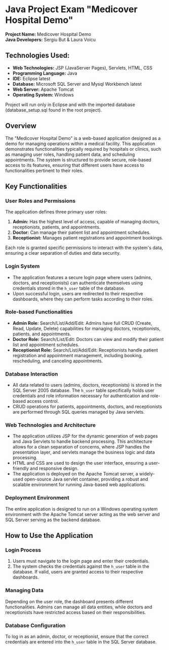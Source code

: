 <h1>Java Project Exam "Medicover Hospital Demo"</h1>

<p><strong>Project Name:</strong> Medicover Hospital Demo<br>
<strong>Java Developers:</strong> Sergiu But & Laura Voicu</p>

<h2>Technologies Used:</h2>
<ul>
  <li><strong>Web Technologies:</strong> JSP (JavaServer Pages), Servlets, HTML, CSS</li>
  <li><strong>Programming Language:</strong> Java</li>
  <li><strong>IDE:</strong> Eclipse latest</li>
  <li><strong>Database:</strong> Microsoft SQL Server and Mysql Workbench latest</li>
  <li><strong>Web Server:</strong> Apache Tomcat</li>
  <li><strong>Operating System:</strong> Windows</li>
</ul>
<p>Project will run only in Eclipse and with the imported database (database_setup.sql found in the root project).
<h2>Overview</h2>
<p>The "Medicover Hospital Demo" is a web-based application designed as a demo for managing operations within a medical facility. This application demonstrates functionalities typically required by hospitals or clinics, such as managing user roles, handling patient data, and scheduling appointments. The system is structured to provide secure, role-based access to its features, ensuring that different users have access to functionalities pertinent to their roles.</p>

<h2>Key Functionalities</h2>
<h3>User Roles and Permissions</h3>
<p>The application defines three primary user roles:</p>
<ol>
  <li><strong>Admin:</strong> Has the highest level of access, capable of managing doctors, receptionists, patients, and appointments.</li>
  <li><strong>Doctor:</strong> Can manage their patient list and appointment schedules.</li>
  <li><strong>Receptionist:</strong> Manages patient registrations and appointment bookings.</li>
</ol>

<p>Each role is granted specific permissions to interact with the system's data, ensuring a clear separation of duties and data security.</p>

<h3>Login System</h3>
<ul>
  <li>The application features a secure login page where users (admins, doctors, and receptionists) can authenticate themselves using credentials stored in the <code>h_user</code> table of the database.</li>
  <li>Upon successful login, users are redirected to their respective dashboards, where they can perform tasks according to their roles.</li>
</ul>

<h3>Role-based Functionalities</h3>
<ul>
  <li><strong>Admin Role:</strong> Search/List/Add/Edit: Admins have full CRUD (Create, Read, Update, Delete) capabilities for managing doctors, receptionists, patients, and appointments.</li>
  <li><strong>Doctor Role:</strong> Search/List/Edit: Doctors can view and modify their patient list and appointment schedules.</li>
  <li><strong>Receptionist Role:</strong> Search/List/Add/Edit: Receptionists handle patient registration and appointment management, including booking, rescheduling, and canceling appointments.</li>
</ul>

<h3>Database Interaction</h3>
<ul>
  <li>All data related to users (admins, doctors, receptionists) is stored in the SQL Server 2005 database. The <code>h_user</code> table specifically holds user credentials and role information necessary for authentication and role-based access control.</li>
  <li>CRUD operations for patients, appointments, doctors, and receptionists are performed through SQL queries managed by Java servlets.</li>
</ul>

<h3>Web Technologies and Architecture</h3>
<ul>
  <li>The application utilizes JSP for the dynamic generation of web pages and Java Servlets to handle backend processing. This architecture allows for a clean separation of concerns, where JSP handles the presentation layer, and servlets manage the business logic and data processing.</li>
  <li>HTML and CSS are used to design the user interface, ensuring a user-friendly and responsive design.</li>
  <li>The application is deployed on the Apache Tomcat server, a widely-used open-source Java servlet container, providing a robust and scalable environment for running Java-based web applications.</li>
</ul>

<h3>Deployment Environment</h3>
<p>The entire application is designed to run on a Windows operating system environment with the Apache Tomcat server acting as the web server and SQL Server serving as the backend database.</p>

<h2>How to Use the Application</h2>
<h3>Login Process</h3>
<ol>
  <li>Users must navigate to the login page and enter their credentials.</li>
  <li>The system checks the credentials against the <code>h_user</code> table in the database. If valid, users are granted access to their respective dashboards.</li>
</ol>

<h3>Managing Data</h3>
<p>Depending on the user role, the dashboard presents different functionalities. Admins can manage all data entities, while doctors and receptionists have restricted access based on their responsibilities.</p>

<h3>Database Configuration</h3>
<p>To log in as an admin, doctor, or receptionist, ensure that the correct credentials are entered into the <code>h_user</code> table in the SQL Server database.</p>

